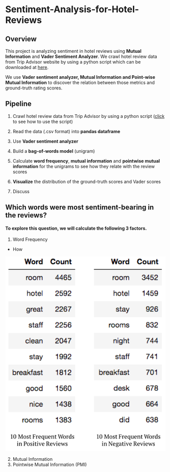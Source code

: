 # Sentiment-Analysis-for-Hotel-Reviews
## Overview
This project is analyzing sentiment in hotel reviews using **Mutual Information** and **Vader Sentiment Analyzer**. We crawl hotel review data from Trip Advisor website by using a python script which can be downloaded at [here](https://github.com/aesuli/trip-advisor-crawler).

We use **Vader sentiment analyzer, Mutual Information and Point-wise Mutual Information** to discover the relation between those metrics and ground-truth rating scores.

## Pipeline

1. Crawl hotel review data from Trip Advisor by using a python script ([click](https://github.com/aesuli/trip-advisor-crawler) to see how to use the script)

2. Read the data (.csv format) into **pandas dataframe**

3. Use **Vader sentiment analyzer**

4. Build a **bag-of-words model** (unigram)

5. Calculate **word frequency**, **mutual information** and **pointwise mutual information** for the unigrams to see how they relate with the review scores

6. **Visualize** the distribution of the ground-truth scores and Vader scores
7. Discuss

## Which words were most sentiment-bearing in the reviews?
#### To explore this question, we will calculate the following 3 factors.
1. Word Frequency
* How
<img src='pics/Picture1.png'>

2. Mutual Information
3. Pointwise Mutual Information (PMI)
